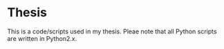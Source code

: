 # Thesis
This is a code/scripts used in my thesis.
Pleae note that all Python scripts are written in Python2.x.
